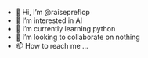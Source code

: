 - 👋 Hi, I’m @raisepreflop
- 👀 I’m interested in AI
- 🌱 I’m currently learning python
- 💞️ I’m looking to collaborate on nothing
- 📫 How to reach me ...

<!---
raisepreflop/raisepreflop is a ✨ special ✨ repository because its `README.md` (this file) appears on your GitHub profile.
You can click the Preview link to take a look at your changes.
--->
